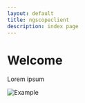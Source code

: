 ```yaml
---
layout: default
title: ngscopeclient
description: index page
---
```


# Welcome

Lorem ipsum

![Example](https://www.ngscopeclient.org/images/ngscopeclient-intro.png)
